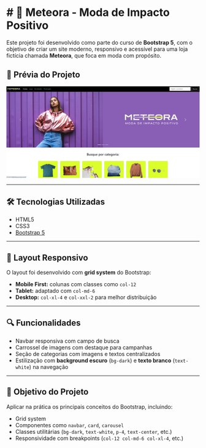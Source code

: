 # # 🚀 Meteora - Moda de Impacto Positivo

Este projeto foi desenvolvido como parte do curso de **Bootstrap 5**, com o objetivo de criar um site moderno, responsivo e acessível para uma loja fictícia chamada **Meteora**, que foca em moda com propósito.

## 📸 Prévia do Projeto

![Meteora Preview](./assets/meteora1.png)

---

## 🛠️ Tecnologias Utilizadas

- HTML5
- CSS3
- [Bootstrap 5](https://getbootstrap.com/)

---

## 📱 Layout Responsivo

O layout foi desenvolvido com **grid system** do Bootstrap:

- **Mobile First:** colunas com classes como `col-12`
- **Tablet:** adaptado com `col-md-6`
- **Desktop:** `col-xl-4` e `col-xxl-2` para melhor distribuição

---

## 🔍 Funcionalidades

- Navbar responsiva com campo de busca
- Carrossel de imagens com destaque para campanhas
- Seção de categorias com imagens e textos centralizados
- Estilização com **background escuro** (`bg-dark`) e **texto branco** (`text-white`) na navegação

---

## 🎯 Objetivo do Projeto

Aplicar na prática os principais conceitos do Bootstrap, incluindo:

- Grid system
- Componentes como `navbar`, `card`, `carousel`
- Classes utilitárias (`bg-dark`, `text-white`, `p-4`, `text-center`, etc.)
- Responsividade com breakpoints (`col-12 col-md-6 col-xl-4`, etc.)
